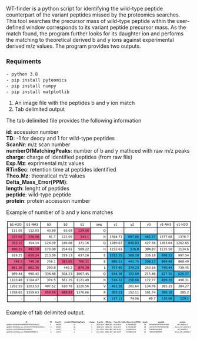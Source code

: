 WT-finder is a python script for identifying the wild-type peptide counterpart of the variant peptides missed by the proteomics searches. This tool searches the precursor mass of wild-type peptide within the user-defined window corresponds to its variant peptide precursor mass. As the match found,  the program further looks for its daughter ion and performs the matching to theoretical derived b and y ions against experimental derived m/z values. 
The program provides two outputs.

### Requiments
	- python 3.8
	- pip install pyteomics
	- pip install numpy
	- pip install matplotlib

1. An image file with the peptides b and y ion match
2. Tab delimited output

The tab delimited file provides the following information

<b>id</b>: accession number <br />
<b>TD</b>: -1 for deocy and 1 for wild-type peptides <br />
<b>ScanNr</b>: m/z scan number <br />
<b>numberOfMatchingPeaks</b>: number of b and y mathced with raw m/z peaks <br />
<b>charge</b>: charge of identified peptides (from raw file) <br />
<b>Exp.Mz</b>: exprimental m/z values <br />
<b>RTinSec</b>: retention time at peptides identified <br />
<b>Theo.Mz</b>: theoratical m/z values <br />
<b>Delta_Mass_Error(PPM)</b>: <br />
<b>length</b>: lenght of peptides <br />
<b>peptide</b>: wild-type peptide <br />
<b>protein</b>: protein accession number <br />

Example of number of b and y ions matches 
<p align="center">
<img src="./doc/QNQHEELQNVRK_00522_E02_P003811_B0M_A00_R1.png" width="800px" height="auto">
</p>

Example of tab delimited output. 
<p align="center">
<img src="./doc/Example_output.png" width="800px" height="auto">
</p>

